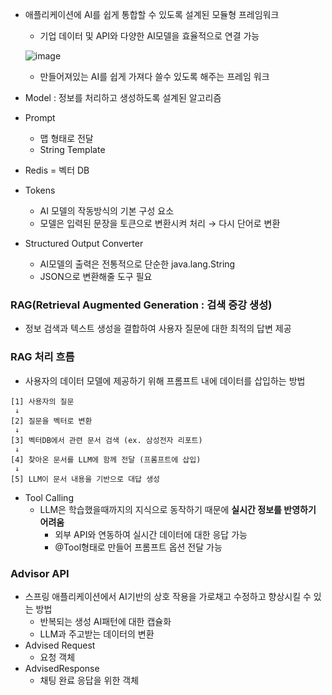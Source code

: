 - 애플리케이션에 AI를 쉽게 통합할 수 있도록 설계된 모듈형 프레임워크
    - 기업 데이터 및 API와 다양한 AI모델을 효율적으로 연결 가능
    
    ![image](https://github.com/user-attachments/assets/2f0cb89c-6675-48b3-97d9-b62192b29b51)

    
    - 만들어져있는 AI를 쉽게 가져다 쓸수 있도록 해주는 프레임 워크
- Model : 정보를 처리하고 생성하도록 설계된 알고리즘

- Prompt
    - 맵 형태로 전달
    - String Template
- Redis = 벡터 DB
- Tokens
    - AI 모델의 작동방식의 기본 구성 요소
    - 모델은 입력된 문장을 토큰으로 변환시켜 처리 → 다시 단어로 변환
- Structured Output Converter
    - AI모델의 출력은 전통적으로 단순한 java.lang.String
    - JSON으로 변환해줄 도구 필요
    

### RAG(Retrieval Augmented Generation : 검색 증강 생성)

- 정보 검색과 텍스트 생성을 결합하여 사용자 질문에 대한 최적의 답변 제공

### RAG 처리 흐름

- 사용자의 데이터 모델에 제공하기 위해 프롬프트 내에 데이터를 삽입하는 방법

```
[1] 사용자의 질문
 ↓
[2] 질문을 벡터로 변환
 ↓
[3] 벡터DB에서 관련 문서 검색 (ex. 삼성전자 리포트)
 ↓
[4] 찾아온 문서를 LLM에 함께 전달 (프롬프트에 삽입)
 ↓
[5] LLM이 문서 내용을 기반으로 대답 생성

```

- Tool Calling
    - LLM은 학습했을때까지의 지식으로 동작하기 때문에 **실시간 정보를 반영하기 어려움**
        - 외부 API와 연동하여 실시간 데이터에 대한 응답 가능
        - @Tool형태로 만들어 프롬프트 옵션 전달 가능

### Advisor API

- 스프링 애플리케이션에서 AI기반의 상호 작용을 가로채고 수정하고 향상시킬 수 있는 방법
    - 반복되는 생성 AI패턴에 대한 캡슐화
    - LLM과 주고받는 데이터의 변환
- Advised Request
    - 요청 객체
- AdvisedResponse
    - 채팅 완료 응답을 위한 객체
